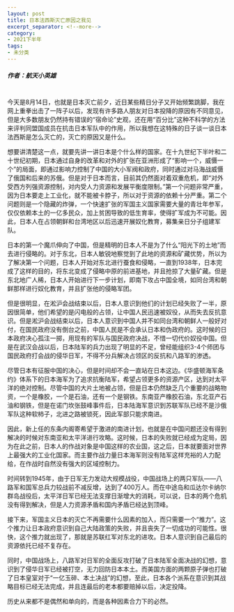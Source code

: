 ```yaml
---
layout: post
title: 日本法西斯灭亡原因之我见
excerpt_separator: <!--more-->
category: 
- 2021下半年
tags:
- 未分类
---
```


##### 作者：航天小英雄

<br>今天是8月14日，也就是日本灭亡前夕，近日某些精日分子又开始频繁跳脚，我在网上重拳出击了一阵子以后，发现有许多路人朋友对日本投降的原因有不同意见，但是大多数朋友仍然持有错误的“宿命论”史观，还在用“百分比”这种不科学的方法来评判同盟国成员在抗击日本军队中的作用，所以我想在这特殊的日子谈一谈日本法西斯是怎么灭亡的，灭亡的原因又是什么。

想要讲清楚这一点，就要先讲一讲日本是个什么样的国家。在十九世纪下半叶和二十世纪初期，日本通过自身的改革和对外的扩张在亚洲形成了“影响一个，威慑一个”的局面，即通过影响力控制了中国的大小军阀和政府，同时通过对马海战威慑了俄国和后来的苏俄。但是对于日本而言，目前其仍然面对着双重危机，即“对外受西方列强资源控制，对内受人力资源和发展平衡度限制。”第一个问题非常严重，因为日本要走上工业化，就不能被卡脖子，所以对于资源的依赖十分严重。第二个问题则是一个隐藏的炸弹，一个快速扩张的军国主义国家需要大量的青壮年参军，仅仅依赖本土的一亿多民众，加上贫困导致的低生育率，使得扩军成为不可能。因此，日本人在占领朝鲜和台湾地区以后迅速开展奴化教育，募集亲日分子组建军队。

日本的第一个魔爪伸向了中国，但是精明的日本人不是为了什么“阳光下的土地”而去进行侵略的。对于东北，日本人敏锐地察觉到了此地的资源和矿藏优势，所以为了解决第一个问题，日本人开始对东北进行蚕食和侵略，一直到1938年，日本完成了这样的目的，将东北变成了侵略中原的前进基地，并且抢掠了大量矿藏。但是东北地广人稀，日本人开始进行下一步计划，即南下攻占中国全境，如同台湾和朝鲜那样进行奴化教育，并且扩张他的侵略军团。

但是很明显，在淞沪会战结束以后，日本人意识到他们的计划已经失败了一半，原因很简单，他们希望的是闪电般的占领，让中国人民迅速被奴役，从而失去反抗意识。但是淞沪会战结束以后，日本人意识到中国人并不如同台湾和朝鲜人一般好对付，在国民政府没有倒台之前，中国人民是不会承认日本和伪政府的。这时候的日本政府决心孤注一掷，用现有的军队与国民政府决战，不惜一切代价奴役中国。但是在武汉会战以后，日本陆军的兵力出现了明显的不足，曾经能组织3-4个师团与国民政府打会战的侵华日军，不得不分兵解决占领区的反抗和八路军的渗透。

尽管日本有征服中国的决心，但是时间却不会一直站在日本这边。《华盛顿海军条约》体系下的日本海军为了追求抗衡陆军，希望占领更多的资源产区，达到对太平洋的绝对控制。尽管中国的大片土地被占领，但是日本仍然缺乏几个重要的战略物资，一个是橡胶，一个是石油，还有一个是钢铁。东南亚产橡胶石油，东北亚产石油和钢铁，但是在诺门坎张鼓峰事件后，日本陆海军意识到苏联军队已经不是沙俄军队这种软柿子，北进之路被锁死，因此军部只能求南进。

因此，新上任的东条内阁寄希望于激进的南进计划，也就是在中国问题还没有得到解决的时候对东南亚和太平洋进行攻略。这时候，日本的失败就已经成为定局，因为在此之前，日本人的作战对象是中国这样的农业国，这之后，日本就要面对世界上最强大的工业化国家。而主要作战力量日本海军则没有陆军这样充裕的人力配给，在作战时自然没有强大的区域控制力。

时间转到1945年，由于日军无力发动大规模战役，中国战场上的两只军队——八路军和国军总兵力较战前不减反增，达到了400万人。而在中途岛和瓜达尔卡纳尔群岛战役后，太平洋日军已经无法支撑日渐增大的消耗，可以说，日本的两个危机没有得到解决，但是人力资源矛盾和国内矛盾已经达到顶峰。

接下来，军国主义日本的灭亡不再需要什么因素的加入，而只需要一个“推力”。这个推力让日本政府意识到自己大陆政策的失败，并且丧失了一切成功的可能性。很快，这个推力就出现了，那就是苏联红军对东北的进攻。日本人意识到自己最后的资源依托已经不复存在。

同时，中国战场上，八路军对日军的全面反攻打破了日本陆军全面决战的幻想，意识到了侵华日军已经被打空，无力回防日本本土。而美国方面的两颗原子弹也打破了日本皇室对于“一亿玉碎、本土决战”的幻想，至此，日本各个派系在意识到其战略目标已经无法完成，并且连最后的老本都要赔掉以后，决定投降。

历史从来都不是偶然和单向的，而是各种因素合力下的必然。